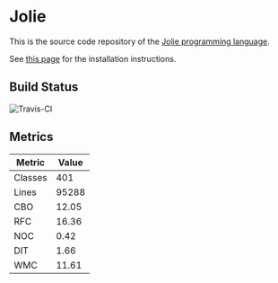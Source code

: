 # Jolie

This is the source code repository of the [Jolie programming language](http://www.jolie-lang.org).

See [this page](http://jolie-lang.org/downloads.html) for the installation instructions.

## Build Status

![Travis-CI](https://travis-ci.org/jolie/jolie.svg)


## Metrics
| Metric  | Value |
|---------|-------|
| Classes | 401   |
| Lines   | 95288 |
| CBO     | 12.05 |
| RFC     | 16.36 |
| NOC     | 0.42  |
| DIT     | 1.66  |
| WMC     | 11.61 |
       